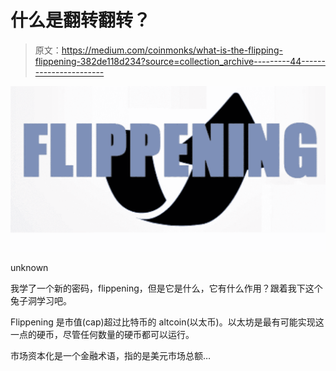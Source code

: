 # 什么是翻转翻转？

> 原文：<https://medium.com/coinmonks/what-is-the-flipping-flippening-382de118d234?source=collection_archive---------44----------------------->

![](img/8c9778550ec8697c8a5affc858e7d970.png)

unknown

我学了一个新的密码，flippening，但是它是什么，它有什么作用？跟着我下这个兔子洞学习吧。

Flippening 是市值(cap)超过比特币的 altcoin(以太币)。以太坊是最有可能实现这一点的硬币，尽管任何数量的硬币都可以运行。

市场资本化是一个金融术语，指的是美元市场总额…